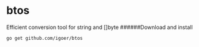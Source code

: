 # btos
 Efficient conversion tool for string and []byte
######Download and install

    go get github.com/igoer/btos
